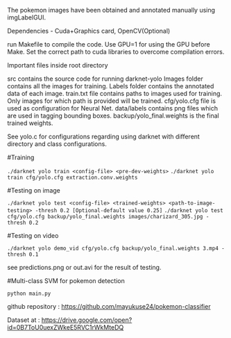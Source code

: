 The pokemon images have been obtained and annotated manually using imgLabelGUI.

Dependencies - Cuda+Graphics card, OpenCV(Optional)

run Makefile to compile the code.
Use GPU=1 for using the GPU before Make.
Set the correct path to cuda libraries to overcome compilation errors.

Important files inside root directory

src contains the source code for running darknet-yolo
Images folder contains all the images for training.
Labels folder contains the annotated data of each image.
train.txt file contains paths to images used for training. Only images for which path is provided will be trained.
cfg/yolo.cfg file is used as configuration for Neural Net.
data/labels contains png files which are used in tagging bounding boxes.
backup/yolo_final.weights is the final trained weights.

See yolo.c for configurations regarding using darknet with different directory and class configurations.

#Training

`./darknet yolo train <config-file> <pre-dev-weights>`
`./darknet yolo train cfg/yolo.cfg extraction.conv.weights`

#Testing on image

`./darknet yolo test <config-file> <trained-weights> <path-to-image-testing> -thresh 0.2 [Optional-default value 0.25]`
`./darknet yolo test cfg/yolo.cfg backup/yolo_final.weights images/charizard_305.jpg -thresh 0.2`

#Testing on video

`./darknet yolo demo_vid cfg/yolo.cfg backup/yolo_final.weights 3.mp4 -thresh 0.1`

see predictions.png or out.avi for the result of testing.


#Multi-class SVM for pokemon detection

`python main.py`



github repository : https://github.com/mayukuse24/pokemon-classifier

Dataset at : https://drive.google.com/open?id=0B7ToU0uexZWkeE5RVC1rWkMteDQ
